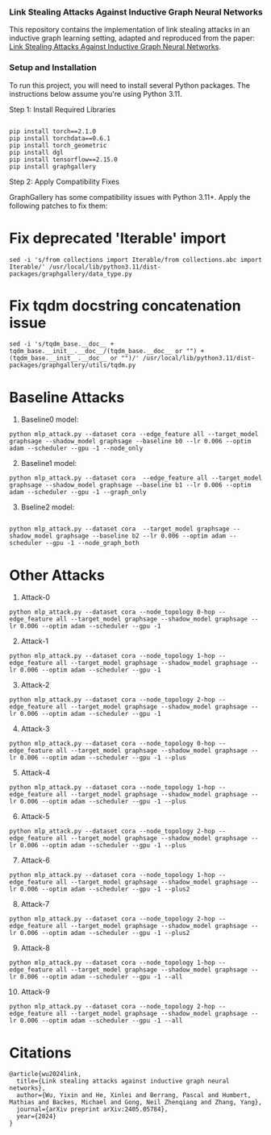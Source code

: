  ### Link Stealing Attacks Against Inductive Graph Neural Networks

This repository contains the implementation of link stealing attacks in an inductive graph learning setting, adapted and reproduced from the paper: [Link Stealing Attacks Against Inductive Graph Neural Networks](https://arxiv.org/pdf/2405.05784).

### Setup and Installation

To run this project, you will need to install several Python packages. The instructions below assume you're using Python 3.11.

Step 1: Install Required Libraries
 ```

pip install torch==2.1.0
pip install torchdata==0.6.1
pip install torch_geometric
pip install dgl
pip install tensorflow==2.15.0
pip install graphgallery

```

Step 2: Apply Compatibility Fixes

GraphGallery has some compatibility issues with Python 3.11+. Apply the following patches to fix them:

# Fix deprecated 'Iterable' import
```
sed -i 's/from collections import Iterable/from collections.abc import Iterable/' /usr/local/lib/python3.11/dist-packages/graphgallery/data_type.py

```

# Fix tqdm docstring concatenation issue

```
sed -i 's/tqdm_base.__doc__ + tqdm_base.__init__.__doc__/(tqdm_base.__doc__ or "") + (tqdm_base.__init__.__doc__ or "")/' /usr/local/lib/python3.11/dist-packages/graphgallery/utils/tqdm.py
```

# Baseline Attacks

1. Baseline0 model:
```
python mlp_attack.py --dataset cora --edge_feature all --target_model graphsage --shadow_model graphsage --baseline b0 --lr 0.006 --optim adam --scheduler --gpu -1 --node_only

```

2. Baseline1 model:

```
python mlp_attack.py --dataset cora  --edge_feature all --target_model graphsage --shadow_model graphsage --baseline b1 --lr 0.006 --optim adam --scheduler --gpu -1 --graph_only

```

3. Bseline2 model:
```

python mlp_attack.py --dataset cora  --target_model graphsage --shadow_model graphsage --baseline b2 --lr 0.006 --optim adam --scheduler --gpu -1 --node_graph_both
```
# Other Attacks

1. Attack-0

```
python mlp_attack.py --dataset cora --node_topology 0-hop --edge_feature all --target_model graphsage --shadow_model graphsage --lr 0.006 --optim adam --scheduler --gpu -1
```

2. Attack-1
```
python mlp_attack.py --dataset cora --node_topology 1-hop --edge_feature all --target_model graphsage --shadow_model graphsage --lr 0.006 --optim adam --scheduler --gpu -1
```

3. Attack-2
```
python mlp_attack.py --dataset cora --node_topology 2-hop --edge_feature all --target_model graphsage --shadow_model graphsage --lr 0.006 --optim adam --scheduler --gpu -1
```

4. Attack-3
```
python mlp_attack.py --dataset cora --node_topology 0-hop --edge_feature all --target_model graphsage --shadow_model graphsage --lr 0.006 --optim adam --scheduler --gpu -1 --plus
```


5. Attack-4
```
python mlp_attack.py --dataset cora --node_topology 1-hop --edge_feature all --target_model graphsage --shadow_model graphsage --lr 0.006 --optim adam --scheduler --gpu -1 --plus
```


6. Attack-5
```
python mlp_attack.py --dataset cora --node_topology 2-hop --edge_feature all --target_model graphsage --shadow_model graphsage --lr 0.006 --optim adam --scheduler --gpu -1 --plus
```


7. Attack-6
```
python mlp_attack.py --dataset cora --node_topology 1-hop --edge_feature all --target_model graphsage --shadow_model graphsage --lr 0.006 --optim adam --scheduler --gpu -1 --plus2
```


8. Attack-7
```
python mlp_attack.py --dataset cora --node_topology 2-hop --edge_feature all --target_model graphsage --shadow_model graphsage --lr 0.006 --optim adam --scheduler --gpu -1 --plus2
```


9. Attack-8
```
python mlp_attack.py --dataset cora --node_topology 1-hop --edge_feature all --target_model graphsage --shadow_model graphsage --lr 0.006 --optim adam --scheduler --gpu -1 --all
```

10. Attack-9
```
python mlp_attack.py --dataset cora --node_topology 2-hop --edge_feature all --target_model graphsage --shadow_model graphsage --lr 0.006 --optim adam --scheduler --gpu -1 --all

```
# Citations
```
@article{wu2024link,
  title={Link stealing attacks against inductive graph neural networks},
  author={Wu, Yixin and He, Xinlei and Berrang, Pascal and Humbert, Mathias and Backes, Michael and Gong, Neil Zhenqiang and Zhang, Yang},
  journal={arXiv preprint arXiv:2405.05784},
  year={2024}
}
```

